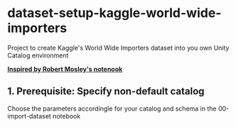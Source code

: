 # dataset-setup-kaggle-world-wide-importers
Project to create Kaggle's World Wide Importers dataset into you own Unity Catalog environment

[**Inspired by Robert Mosley's notenook**](https://e2-demo-field-eng.cloud.databricks.com/editor/notebooks/634720160573407?o=1444828305810485#command/634720160573408)

## 1. Prerequisite: Specify non-default catalog
Choose the parameters accordingle for your catalog and schema in the 00-import-dataset notebook